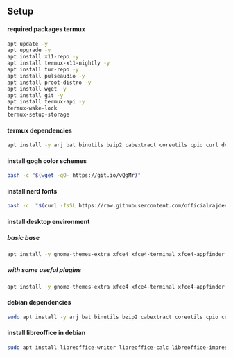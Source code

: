 ## Setup

#### required packages termux

```bash
apt update -y
apt upgrade -y
apt install x11-repo -y
apt install termux-x11-nightly -y
apt install tur-repo -y
apt install pulseaudio -y
apt install proot-distro -y
apt install wget -y
apt install git -y
apt install termux-api -y
termux-wake-lock
termux-setup-storage
```

#### termux dependencies

```bash
apt install -y arj bat binutils bzip2 cabextract coreutils cpio curl dconf-editor diffutils dialog evince eza fd file findutils fzf git grep gzip jq less lhasa lzip lzop make nala ncompress nodejs openssh openssl p7zip procps python python-pip ranger ripgrep sed tar tmux unrar unzip uuid-utils neovim xz-utils zoxide zsh zstd
```

#### install gogh color schemes

```bash
bash -c "$(wget -qO- https://git.io/vQgMr)"
```

#### install nerd fonts

```bash
bash -c  "$(curl -fsSL https://raw.githubusercontent.com/officialrajdeepsingh/nerd-fonts-installer/main/install.sh)"
```

#### install desktop environment

##### basic base

```bash
apt install -y gnome-themes-extra xfce4 xfce4-terminal xfce4-appfinder xfce4-whiskermenu-plugin ristretto xfce4-pulseaudio-plugin firefox
```

##### with some useful plugins

```bash
apt install -y gnome-themes-extra xfce4 xfce4-terminal xfce4-appfinder xfce4-battery-plugin xfce4-clipman-plugin xfce4-screenshooter xfce4-whiskermenu-plugin ristretto xfce4-notifyd xfce4-pulseaudio-plugin firefox
```


#### debian dependencies

```bash
sudo apt install -y arj bat binutils bzip2 cabextract coreutils cpio curl dconf-cli diffutils dialog evince eza file findutils fzf git gnome-keyring gnome-keysign grep gzip jq less lhasa lzip lzop nala ncompress nodejs openssl p7zip procps python3 python3-pip ranger ripgrep sed tar tmux unace unrar-free unzip uuid-runtime neovim xz-utils xdg-utils zoxide zsh zstd
```

#### install libreoffice in debian

```bash
sudo apt install libreoffice-writer libreoffice-calc libreoffice-impress
```
